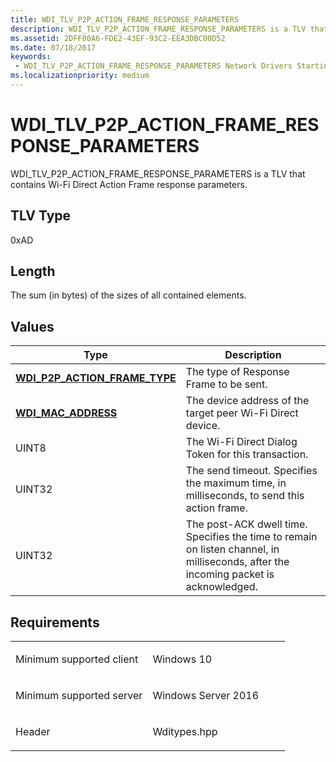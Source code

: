 ```yaml
---
title: WDI_TLV_P2P_ACTION_FRAME_RESPONSE_PARAMETERS
description: WDI_TLV_P2P_ACTION_FRAME_RESPONSE_PARAMETERS is a TLV that contains Wi-Fi Direct Action Frame response parameters.
ms.assetid: 2DFF00A6-FDE2-43EF-93C2-EEA3DBC00D52
ms.date: 07/18/2017
keywords:
 - WDI_TLV_P2P_ACTION_FRAME_RESPONSE_PARAMETERS Network Drivers Starting with Windows Vista
ms.localizationpriority: medium
---
```


# WDI\_TLV\_P2P\_ACTION\_FRAME\_RESPONSE\_PARAMETERS


WDI\_TLV\_P2P\_ACTION\_FRAME\_RESPONSE\_PARAMETERS is a TLV that contains Wi-Fi Direct Action Frame response parameters.

## TLV Type


0xAD

## Length


The sum (in bytes) of the sizes of all contained elements.

## Values


| Type                                                                    | Description                                                                                                                          |
|-------------------------------------------------------------------------|--------------------------------------------------------------------------------------------------------------------------------------|
| [**WDI\_P2P\_ACTION\_FRAME\_TYPE**](https://msdn.microsoft.com/library/windows/hardware/dn926086) | The type of Response Frame to be sent.                                                                                               |
| [**WDI\_MAC\_ADDRESS**](https://msdn.microsoft.com/library/windows/hardware/dn926071)                       | The device address of the target peer Wi-Fi Direct device.                                                                           |
| UINT8                                                                   | The Wi-Fi Direct Dialog Token for this transaction.                                                                                  |
| UINT32                                                                  | The send timeout. Specifies the maximum time, in milliseconds, to send this action frame.                                            |
| UINT32                                                                  | The post-ACK dwell time. Specifies the time to remain on listen channel, in milliseconds, after the incoming packet is acknowledged. |

 

Requirements
------------

<table>
<colgroup>
<col width="50%" />
<col width="50%" />
</colgroup>
<tbody>
<tr class="odd">
<td><p>Minimum supported client</p></td>
<td><p>Windows 10</p></td>
</tr>
<tr class="even">
<td><p>Minimum supported server</p></td>
<td><p>Windows Server 2016</p></td>
</tr>
<tr class="odd">
<td><p>Header</p></td>
<td>Wditypes.hpp</td>
</tr>
</tbody>
</table>

 

 




